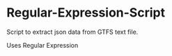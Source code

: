 # Regular-Expression-Script

Script to extract json data from GTFS text file.

Uses Regular Expression
